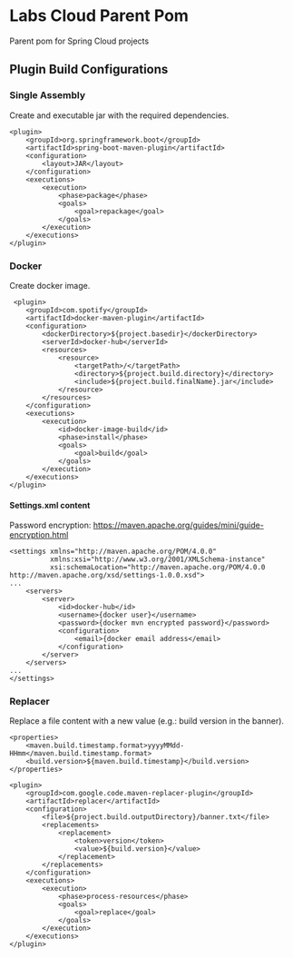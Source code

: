 # Labs Cloud Parent Pom

Parent pom for Spring Cloud projects

## Plugin Build Configurations

### Single Assembly

Create and executable jar with the required dependencies.

```
<plugin>
    <groupId>org.springframework.boot</groupId>
    <artifactId>spring-boot-maven-plugin</artifactId>
    <configuration>
        <layout>JAR</layout>
    </configuration>
    <executions>
        <execution>
            <phase>package</phase>
            <goals>
                <goal>repackage</goal>
            </goals>
        </execution>
    </executions>
</plugin>
```

### Docker 

Create docker image.

```
 <plugin>
    <groupId>com.spotify</groupId>
    <artifactId>docker-maven-plugin</artifactId>
    <configuration>
        <dockerDirectory>${project.basedir}</dockerDirectory>
        <serverId>docker-hub</serverId>
        <resources>
            <resource>
                <targetPath>/</targetPath>
                <directory>${project.build.directory}</directory>
                <include>${project.build.finalName}.jar</include>
            </resource>
        </resources>
    </configuration>
    <executions>
        <execution>
            <id>docker-image-build</id>
            <phase>install</phase>
            <goals>
                <goal>build</goal>
            </goals>
        </execution>
    </executions>
</plugin>
```

#### Settings.xml content

Password encryption: https://maven.apache.org/guides/mini/guide-encryption.html

```
<settings xmlns="http://maven.apache.org/POM/4.0.0"
          xmlns:xsi="http://www.w3.org/2001/XMLSchema-instance"
          xsi:schemaLocation="http://maven.apache.org/POM/4.0.0 http://maven.apache.org/xsd/settings-1.0.0.xsd">
...
    <servers>
        <server>
            <id>docker-hub</id>
            <username>{docker user}</username>
            <password>{docker mvn encrypted password}</password>
            <configuration>
                <email>{docker email address</email>
            </configuration>
        </server>
    </servers>
...
</settings>

```

### Replacer

Replace a file content with a new value (e.g.: build version in the banner).

```
<properties>
    <maven.build.timestamp.format>yyyyMMdd-HHmm</maven.build.timestamp.format>
    <build.version>${maven.build.timestamp}</build.version>
</properties>
 
<plugin>
    <groupId>com.google.code.maven-replacer-plugin</groupId>
    <artifactId>replacer</artifactId>
    <configuration>
        <file>${project.build.outputDirectory}/banner.txt</file>
        <replacements>
            <replacement>
                <token>version</token>
                <value>${build.version}</value>
            </replacement>
        </replacements>
    </configuration>
    <executions>
        <execution>
            <phase>process-resources</phase>
            <goals>
                <goal>replace</goal>
            </goals>
        </execution>
    </executions>
</plugin>
```
